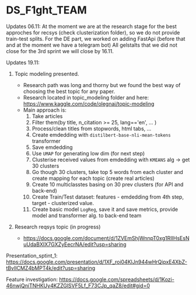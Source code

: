 # DS_F1ght_TEAM

Updates 06.11:
At the moment we are at the research stage for the best approches for recsys (check clusterization folder), so we do not provide train-test splits. 
For the DE part, we worked on adding FastApi (before that and at the moment we have a telegram bot)
All gelstalts that we did not close for the 3rd sprint we will close by 16.11.


Updates 19.11:
1. Topic modeling presented.
    * Research path was long and thorny but we found the best way of choosing the best topic for any paper. 
    * Research located in topic_modeling folder and here: https://www.kaggle.com/code/olegnai/topic-modeling
    * Main approach is: 
        1. Take articles
        2. Filter them(by title, n_citation >= 25, lang=='en', ... )
        2. Process/clean titles from stopwords, html tabs, ...
        3. Create emdedding with `distilbert-base-nli-mean-tokens` transformer
        4. Save emdedding
        5. Use `UMAP` for generating low dim (for next step)
        5. Clusterise received values from emdedding with `KMEANS` alg -> get 30 clusters
        6. Go though 30 clusters, take top 5 words from each cluster and create mapping for each topic (create real articles)
        7. Create 10 multiclasstes basing on 30 prev clusters (for API and back-end)
        8. Create Train/Test dataset: features - emdedding from 4th step, target - clusterized value.
        9. Create basic model `LogReg`, save it and save metrics, provide model and transformer alg. to back-end team

2. Research reqsys topic (in progress)
    * https://docs.google.com/document/d/1ZVEmShjWnnpT0xg1RIIHsEsNuUdaBXIX7GXZyEecrNA/edit?usp=sharing



Presentation_sptint_1: https://docs.google.com/presentation/d/1XF_roi04KlJn944wHrQipxE4XbZ-tBvIlCMZ4bMPT4k/edit?usp=sharing

Feature investigation: https://docs.google.com/spreadsheets/d/1Kozi-46nwjQniTNHKUy4KZZGlSVF5Lf_F73CJp_qaZ8/edit#gid=0
